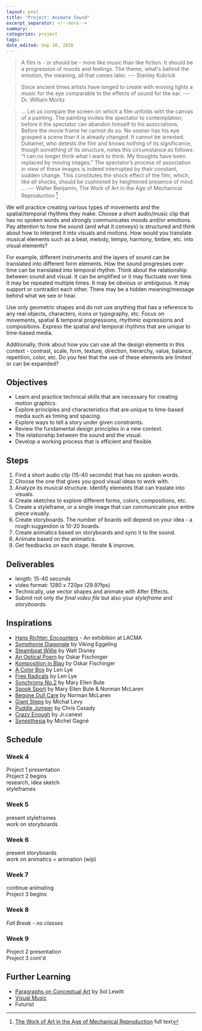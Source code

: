 ```yaml
---
layout: post	
title: "Project: Animate Sound"
excerpt_separator: <!--more-->
summary: 
categories: project
tags:
date_edited: Sep 18, 2016
---
```



> A film is - or should be - more like music than like fiction. It should be a progression of moods and feelings. The theme, what's behind the emotion, the meaning, all that comes later.
>--- Stanley Kubrick

> Since ancient times artists have longed to create with moving lights a music for the eye comparable to the effects of sound for the ear.
>--- Dr. William Moritz

> ... Let us compare the screen on which a film unfolds with the canvas of a painting. The painting invites the spectator to contemplation; before it the spectator can abandon himself to his associations. Before the movie frame he cannot do so. No sooner has his eye grasped a scene than it is already changed. It cannot be arrested. Duhamel, who detests the film and knows nothing of its significance, though something of its structure, notes this circumstance as follows: “I can no longer think what I want to think. My thoughts have been replaced by moving images.” The spectator’s process of association in view of these images is indeed interrupted by their constant, sudden change. This constitutes the shock effect of the film, which, like all shocks, should be cushioned by heightened presence of mind. ...
>--- Walter Benjamin, The Work of Art in the Age of Mechanical Reproduction [^benjamin]


We will practice creating various types of movements and the spatial/temporal rhythms they make. Choose a short audio/music clip that has no spoken words and strongly communicates moods and/or emotions. Pay attention to how the sound (and what it conveys) is structured and think about how to interpret it into visuals and motions. How would you translate musical elements such as a beat, melody, tempo, harmony, timbre, etc. into visual elements?

For example, different instruments and the layers of sound can be translated into different form elements. How the sound progresses over time can be translated into temporal rhythm. Think about the relationship between sound and visual. It can be amplified or it may fluctuate over time. It may be repeated multiple times. It may be obvious or ambiguous. It may support or contradict each other. There may be a hidden meaning/message behind what we see or hear. 

Use only geometric shapes and do not use anything that has a reference to any real objects, characters, icons or typography, etc. Focus on movements, spatial & temporal progressions, rhythmic expressions and compositions. Express the spatial and temporal rhythms that are unique to time-based media.

Additionally, think about how you can use all the design elements in this context - contrast, scale, form, texture, direction, hierarchy, value, balance, repetition, color, etc. Do you feel that the use of these elements are limited or can be expanded?




## Objectives
- Learn and practice technical skills that are necessary for creating motion graphics.
- Explore principles and characteristics that are unique to time-based media such as timing and spacing.
- Explore ways to tell a story under given constraints.
- Review the fundamental design principles in a new context.
- The relationship between the sound and the visual.
- Develop a working process that is efficient and flexible.




## Steps
1. Find a short audio clip (15-40 seconds) that has no spoken words. 
2. Choose the one that gives you good visual ideas to work with.
3. Analyze its musical structure. Identify elements that can traslate into visuals.
4. Create sketches to explore different forms, colors, compositions, etc.
5. Create a styleframe, or a single image that can communicate your entire piece visually.
6. Create storyboards. The number of boards will depend on your idea - a rough suggestion is 10-20 boards.
7. Create animatics based on storyboards and sync it to the sound.
8. Animate based on the animatics.
9. Get feedbacks on each stage. Iterate & improve.




## Deliverables
- length: 15-40 seconds
- video format: 1280 x 720px (29.97fps)
- Technically, use vector shapes and animate with After Effects.
- Submit not only *the final video file* but also your *styleframe* and *storyboards*.




## Inspirations
- [Hans Richter: Encounters](http://www.lacma.org/art/exhibition/hans-richter-encounters) - An exhibition at LACMA
- [Symphonie Diagonale](https://vimeo.com/42401347) by Viking Eggeling
- [Steamboat Willie](https://www.youtube.com/watch?v=BBgghnQF6E4) by Walt Disney
- [An Optical Poem](https://www.youtube.com/watch?v=they7m6YePo) by Oskar Fischinger
- [Komposition in Blau](http://vplay.ro/watch/ge4x2b1y/) by Oskar Fischinger
- [A Color Box](https://archive.org/details/A_Colour_Box) by Len Lye
- [Free Radicals](https://www.youtube.com/watch?v=kwMubpbfib0) by Len Lye 
- [Synchromy No.2](https://www.youtube.com/watch?v=3kV6MmwO86A) by Mary Ellen Bute
- [Spook Sport](https://www.youtube.com/watch?v=ZnLJqJBVCT4) by Mary Ellen Bute & Norman McLaren
- [Begone Dull Care](https://www.youtube.com/watch?v=svD0CWVjYRY) by Norman McLaren
- [Giant Steps](https://www.youtube.com/watch?v=lpLs6zez7MI) by Michal Levy
- [Puddle Jumper](https://vimeo.com/13004193) by Chris Casady
- [Crazy Enough](https://vimeo.com/5239398) by Jr.canest
- [Synesthesia](https://www.youtube.com/watch?v=sao3NAapOAI) by Michel Gagné




## Schedule

### Week 4
Project 1 presentation  
Project 2 begins  
research, idea sketch  
styleframes    

### Week 5
present styleframes  
work on storyboards  

### Week 6
present storyboards  
work on animatics + animation (wip)  

### Week 7
continue animating  
Project 3 begins  

### Week 8
*Fall Break - no classes*

### Week 9
Project 2 presentation  
Project 3 cont'd



## Further Learning
- [Paragraphs on Conceptual Art](http://emerald.tufts.edu/programs/mma/fah188/sol_lewitt/paragraphs%20on%20conceptual%20art.htm) by Sol Lewitt
- [Visual Music](https://en.wikipedia.org/wiki/Visual_music)
- Futurist



<!-- footnotes -->
[^benjamin]: [The Work of Art in the Age of Mechanical Reproduction](https://www.marxists.org/reference/subject/philosophy/works/ge/benjamin.htm) full text
